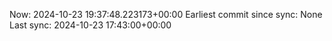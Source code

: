 Now: 2024-10-23 19:37:48.223173+00:00 Earliest commit since sync: None Last sync: 2024-10-23 17:43:00+00:00
